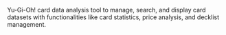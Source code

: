 Yu-Gi-Oh! card data analysis tool to manage, search, and display card datasets with functionalities like card statistics, price analysis, and decklist management.
